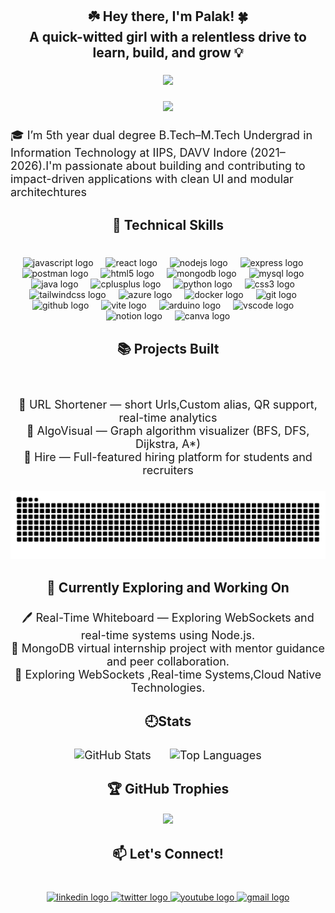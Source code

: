 <h2 align="center">☘️ Hey there, I'm Palak! 🍀<br>A quick-witted girl with a relentless drive to learn, build, and grow 💡</h2>

###

<div align="center">
  <img height="200" src="https://user-images.githubusercontent.com/74038190/212750155-3ceddfbd-19d3-40a3-87af-8d329c8323c4.gif"  />
</div>

###

<div align="center">
  <img src="https://visitor-badge.laobi.icu/badge?page_id=palak-k5.palak-k5&right_color=darkcyan&left_text=Profile%20Views"  />
</div>

###

<p style="font-size:18px;" align="left">🎓 I’m 5th year dual degree B.Tech–M.Tech Undergrad in Information Technology at IIPS, DAVV Indore (2021–2026).I'm passionate about building and contributing to impact-driven applications with clean UI and modular architechtures</p>

###

<h2 align="center">💼 Technical Skills</h2>

###

<br clear="both">

<div align="center">
  <img src="https://skillicons.dev/icons?i=js" height="40" alt="javascript logo"  />
  <img width="12" />
  <img src="https://cdn.jsdelivr.net/gh/devicons/devicon/icons/react/react-original.svg" height="40" alt="react logo"  />
  <img width="12" />
  <img src="https://skillicons.dev/icons?i=nodejs" height="40" alt="nodejs logo"  />
  <img width="12" />
  <img src="https://skillicons.dev/icons?i=express" height="40" alt="express logo"  />
  <img width="12" />
  <img src="https://skillicons.dev/icons?i=postman" height="40" alt="postman logo"  />
  <img width="12" />
  <img src="https://cdn.jsdelivr.net/gh/devicons/devicon/icons/html5/html5-original.svg" height="40" alt="html5 logo"  />
  <img width="12" />
  <img src="https://cdn.jsdelivr.net/gh/devicons/devicon/icons/mongodb/mongodb-original.svg" height="40" alt="mongodb logo"  />
  <img width="12" />
  <img src="https://cdn.jsdelivr.net/gh/devicons/devicon/icons/mysql/mysql-original.svg" height="40" alt="mysql logo"  />
  <img width="12" />
  <img src="https://skillicons.dev/icons?i=java" height="40" alt="java logo"  />
  <img width="12" />
  <img src="https://cdn.jsdelivr.net/gh/devicons/devicon/icons/cplusplus/cplusplus-original.svg" height="40" alt="cplusplus logo"  />
  <img width="12" />
  <img src="https://cdn.jsdelivr.net/gh/devicons/devicon/icons/python/python-original.svg" height="40" alt="python logo"  />
  <img width="12" />
  <img src="https://cdn.jsdelivr.net/gh/devicons/devicon/icons/css3/css3-original.svg" height="40" alt="css3 logo"  />
  <img width="12" />
  <img src="https://cdn.jsdelivr.net/gh/devicons/devicon/icons/tailwindcss/tailwindcss-original-wordmark.svg" height="40" alt="tailwindcss logo"  />
  <img width="12" />
  <img src="https://skillicons.dev/icons?i=azure" height="40" alt="azure logo"  />
  <img width="12" />
  <img src="https://cdn.jsdelivr.net/gh/devicons/devicon/icons/docker/docker-original.svg" height="40" alt="docker logo"  />
  <img width="12" />
  <img src="https://cdn.jsdelivr.net/gh/devicons/devicon/icons/git/git-original.svg" height="40" alt="git logo"  />
  <img width="12" />
  <img src="https://cdn.jsdelivr.net/gh/devicons/devicon/icons/github/github-original.svg" height="40" alt="github logo"  />
  <img width="12" />
  <img src="https://skillicons.dev/icons?i=vite" height="40" alt="vite logo"  />
  <img width="12" />
  <img src="https://skillicons.dev/icons?i=arduino" height="40" alt="arduino logo"  />
  <img width="12" />
  <img src="https://cdn.jsdelivr.net/gh/devicons/devicon/icons/vscode/vscode-original.svg" height="40" alt="vscode logo"  />
  <img width="12" />
  <img src="https://cdn.jsdelivr.net/gh/devicons/devicon/icons/notion/notion-original.svg" height="40" alt="notion logo"  />
  <img width="12" />
  <img src="https://cdn.simpleicons.org/canva/00C4CC" height="40" alt="canva logo"  />
</div>

###

<h2 align="center">📚 Projects Built</h2>

###

<br clear="both">

<p style="font-size:18px;" align="center">🔗 URL Shortener — short Urls,Custom alias, QR support, real-time analytics<br>🧠 AlgoVisual — Graph algorithm visualizer (BFS, DFS, Dijkstra, A*)<br>💼 Hire — Full-featured hiring platform for students and recruiters</p>

###

<picture>
  <source media="(prefers-color-scheme: dark)" srcset="https://raw.githubusercontent.com/palak-k5/palak-k5/output/pacman-contribution-graph-dark.svg">
  <source media="(prefers-color-scheme: light)" srcset="https://raw.githubusercontent.com/palak-k5/palak-k5/output/pacman-contribution-graph.svg">
  <img alt="pacman contribution graph" src="https://raw.githubusercontent.com/palak-k5/palak-k5/output/pacman-contribution-graph.svg">
</picture>

###

<h2 align="center">🌱 Currently Exploring and Working On</h2>

###

<p style="font-size:18px;" align="center">🖊️ Real-Time Whiteboard — Exploring WebSockets and real-time systems using Node.js.<br>🎥  MongoDB virtual internship project with mentor guidance and peer collaboration.<br>📌 Exploring WebSockets ,Real-time Systems,Cloud Native Technologies.</p>

###

<h2 align="center">🕘Stats</h2>

###


<p  style="font-size:18px;"align="center">
  <!-- GitHub Stats -->
  <img src="https://github-readme-stats.vercel.app/api?username=palak-k5&hide_title=true&hide_rank=false&show_icons=true&include_all_commits=true&count_private=true&theme=dracula&hide_border=false" height="160" alt="GitHub Stats" />
  <span style="display:inline-block; width: 20px;"></span>
  <img src="https://github-readme-stats.vercel.app/api/top-langs?username=palak-k5&locale=en&hide_title=false&layout=compact&card_width=320&langs_count=6&theme=dracula&hide_border=false" height="160" alt="Top Languages" />
</p>

<h2 align="center">🏆 GitHub Trophies</h2>

<p style="font-size:18px;" align="center">
<img src="https://github-profile-trophy.vercel.app/?username=palak-k5&theme=chalk&column=4&no-frame=false&no-bg=true&margin-w=15&margin-h=15&title=Multilanguage,Commits,Repositories,Experience,PullRequest" />
</p>

###

<h2 align="center">📫 Let's Connect!</h2>

###

<br clear="both">

<div align="center">
  <a href="https://www.linkedin.com/in/palak-kumrawat/" target="_blank">
    <img src="https://raw.githubusercontent.com/maurodesouza/profile-readme-generator/master/src/assets/icons/social/linkedin/default.svg" width="46" height="30" alt="linkedin logo"  />
  </a>
  <a href="https://x.com/palak_p78663" target="_blank">
    <img src="https://raw.githubusercontent.com/maurodesouza/profile-readme-generator/master/src/assets/icons/social/twitter/default.svg" width="46" height="30" alt="twitter logo"  />
  </a>
  <a href="https://www.youtube.com/channel/UCMH9THcJE0ciqBQx8Li9KBQ" target="_blank">
    <img src="https://raw.githubusercontent.com/maurodesouza/profile-readme-generator/master/src/assets/icons/social/youtube/default.svg" width="46" height="30" alt="youtube logo"  />
  </a>
  <a href="mailto:palakkumrawat05@gmail.com" target="_blank">
    <img src="https://raw.githubusercontent.com/maurodesouza/profile-readme-generator/master/src/assets/icons/social/gmail/default.svg" width="46" height="30" alt="gmail logo"  />
  </a>
</div>

###
